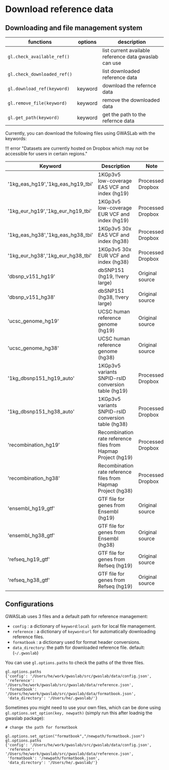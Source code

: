 # Download reference data

## Downloading and file management system

|functions|options|description|
|-|-|-|
|`gl.check_available_ref()`|| list current available reference data gwaslab can use |
|`gl.check_downloaded_ref()`||list downloaded reference data |
|`gl.download_ref(keyword)`|keyword|download the refernce data|
|`gl.remove_file(keyword)`|keyword|remove the downloaded data|
|`gl.get_path(keyword)`|keyword|get the path to the refernce data|

Currently, you can download the following files using GWASLab with the keywords:

!!! error "Datasets are currently hosted on Dropbox which may not be accessible for users in certain regions."

|Keyword|Description|Note|
|-|-|-|
|'1kg_eas_hg19','1kg_eas_hg19_tbi'|1KGp3v5 low-coverage EAS VCF and index (hg19)|Processed, Dropbox|
|'1kg_eur_hg19','1kg_eur_hg19_tbi'|1KGp3v5 low-coverage EUR VCF and index (hg19)|Processed, Dropbox|
|'1kg_eas_hg38','1kg_eas_hg38_tbi'|1KGp3v5 30x EAS VCF and index (hg38)|Processed, Dropbox|
|'1kg_eur_hg38','1kg_eur_hg38_tbi'|1KGp3v5 30x EUR VCF and index (hg38)|Processed, Dropbox|
|'dbsnp_v151_hg19'|dbSNP151 (hg19, !!very large)|Original source|
|'dbsnp_v151_hg38'|dbSNP151 (hg38, !!very large)|Original source|
|'ucsc_genome_hg19'|UCSC human reference genome (hg19)|Original source|
|'ucsc_genome_hg38'|UCSC human reference genome (hg38)|Original source|
|'1kg_dbsnp151_hg19_auto'|1KGp3v5 variants SNPID-rsID conversion table (hg19)|Processed, Dropbox|
|'1kg_dbsnp151_hg38_auto'|1KGp3v5 variants SNPID-rsID conversion table (hg38)|Processed, Dropbox|
|'recombination_hg19'|Recombination rate reference files from Hapmap Project (hg19)|Processed, Dropbox|
|'recombination_hg38'|Recombination rate reference files from Hapmap Project (hg38)|Processed, Dropbox|
|'ensembl_hg19_gtf'|GTF file for genes from Ensembl (hg19)|Original source|
|'ensembl_hg38_gtf'|GTF file for genes from Ensembl (hg38)|Original source|
|'refseq_hg19_gtf'|GTF file for genes from Refseq (hg19)|Original source|
|'refseq_hg38_gtf'|GTF file for genes from Refseq (hg19)|Original source|

## Configurations

GWASLab uses 3 files and a default path for reference management:

- `config` : a dictionary of `keyword`:`local path` for local file management.
- `reference` : a dictionary of `keyword`:`url` for automatically downloading reference files.
- `formatbook` : a dictionary used for format header conversions. 
- `data_directory`: the path for downloaded reference file. default: (`~/.gwaslab`)

You can use `gl.options.paths` to check the paths of the three files.

```
gl.options.paths
{'config': '/Users/he/work/gwaslab/src/gwaslab/data/config.json',
 'reference': '/Users/he/work/gwaslab/src/gwaslab/data/reference.json',
 'formatbook': '/Users/he/work/gwaslab/src/gwaslab/data/formatbook.json',
 'data_directory': '/Users/he/.gwaslab/'}
```

Sometimes you might need to use your own files, which can be done using `gl.options.set_option(key, newpath)` (simply run this after loadnig the gwaslab package):

```
# change the path for formatbook

gl.options.set_option("formatbook","/newpath/formatbook.json")
gl.options.paths
{'config': '/Users/he/work/gwaslab/src/gwaslab/data/config.json',
 'reference': '/Users/he/work/gwaslab/src/gwaslab/data/reference.json',
 'formatbook': '/newpath/formatbook.json',
 'data_directory': '/Users/he/.gwaslab/'}
```
 



